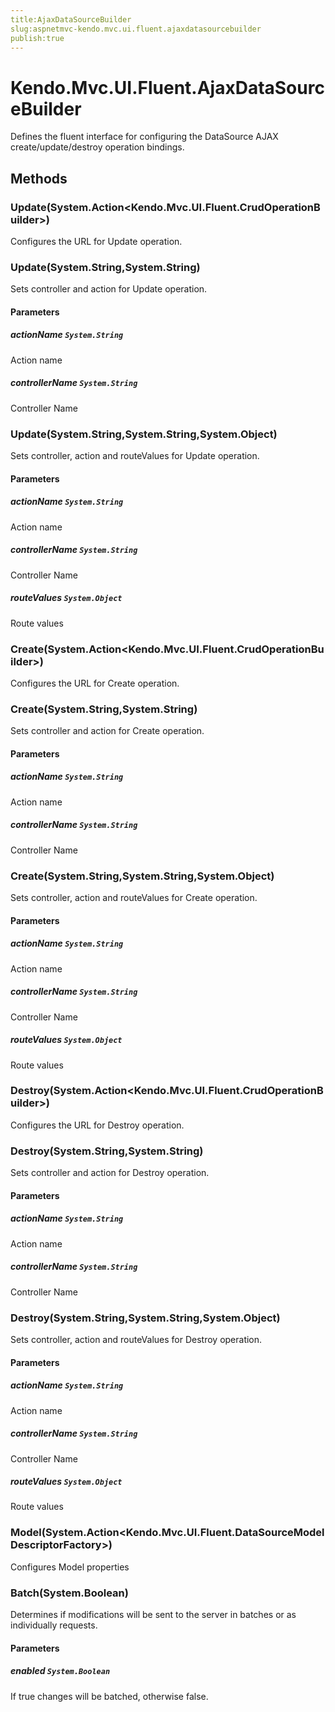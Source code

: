 ```yaml
---
title:AjaxDataSourceBuilder
slug:aspnetmvc-kendo.mvc.ui.fluent.ajaxdatasourcebuilder
publish:true
---
```


# Kendo.Mvc.UI.Fluent.AjaxDataSourceBuilder

Defines the fluent interface for configuring the DataSource AJAX create/update/destroy operation bindings.

## Methods

### Update(System.Action<Kendo.Mvc.UI.Fluent.CrudOperationBuilder>)
Configures the URL for Update operation.

### Update(System.String,System.String)
Sets controller and action for Update operation.

#### Parameters

##### actionName `System.String`
Action name

##### controllerName `System.String`
Controller Name

### Update(System.String,System.String,System.Object)
Sets controller, action and routeValues for Update operation.

#### Parameters

##### actionName `System.String`
Action name

##### controllerName `System.String`
Controller Name

##### routeValues `System.Object`
Route values

### Create(System.Action<Kendo.Mvc.UI.Fluent.CrudOperationBuilder>)
Configures the URL for Create operation.

### Create(System.String,System.String)
Sets controller and action for Create operation.

#### Parameters

##### actionName `System.String`
Action name

##### controllerName `System.String`
Controller Name

### Create(System.String,System.String,System.Object)
Sets controller, action and routeValues for Create operation.

#### Parameters

##### actionName `System.String`
Action name

##### controllerName `System.String`
Controller Name

##### routeValues `System.Object`
Route values

### Destroy(System.Action<Kendo.Mvc.UI.Fluent.CrudOperationBuilder>)
Configures the URL for Destroy operation.

### Destroy(System.String,System.String)
Sets controller and action for Destroy operation.

#### Parameters

##### actionName `System.String`
Action name

##### controllerName `System.String`
Controller Name

### Destroy(System.String,System.String,System.Object)
Sets controller, action and routeValues for Destroy operation.

#### Parameters

##### actionName `System.String`
Action name

##### controllerName `System.String`
Controller Name

##### routeValues `System.Object`
Route values

### Model(System.Action<Kendo.Mvc.UI.Fluent.DataSourceModelDescriptorFactory<T>>)
Configures Model properties

### Batch(System.Boolean)
Determines if modifications will be sent to the server in batches or as individually requests.

#### Parameters

##### enabled `System.Boolean`
If true changes will be batched, otherwise false.